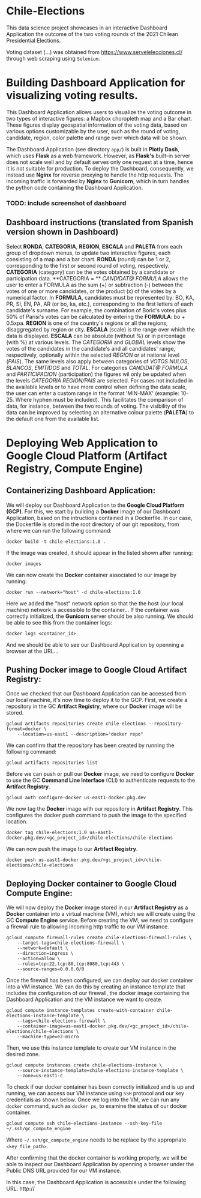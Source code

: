 # Chile-Elections

This data science project showcases in an interactive Dashboard Application the outcome of the two 
voting rounds of the 2021 Chilean Presidential Elections.

Voting dataset  (...) was obtained from https://www.servelelecciones.cl/ through 
web scraping using `Selenium`.


# Building Dashboard Application for visualizing voting results.

This Dashboard Application allows users to visualize the voting outcome in two types of interactive figures:
a Mapbox choropleth map and a Bar chart.
These figures display geospatial information of the voting data, based on various options customizable by 
the user, such as the round of voting, candidate, region, color palette and range over which data will be 
shown.

The Dashboard Application (see directory `app/`) is built in **Plotly Dash**, which uses **Flask** as a web framework.
However, as **Flask's** built-in server does not scale well and by default serves only one request at a time, 
hence it is not suitable for production.
To deploy the Dashboard, consequently, we instead use **Nginx** for reverse proxying to handle the http requests.
The incoming traffic is forwarded by **Nginx** to **Gunicorn**, which in turn handles the python code containing the
Dashboard Application. 

### TODO: include screenshot of dashboard

## Dashboard instructions (translated from Spanish version shown in Dashboard)

Select **RONDA**, **CATEGORIA**, **REGION**, **ESCALA** and **PALETA** from each group of dropdown menus,
to update two interactive figures, each consisting of a map and a bar chart.
**RONDA** (round) can be 1 or 2, corresponding to the first or second round of voting, respectively.
**CATEGORIA** (category) can be the votes obtained by a candidate or participation data.
**CATEGORIA = ** *CANDIDAT@ FORMULA* allows the user to enter a FORMULA as the sum (+) or subtraction (-)
between the votes of one or more candidates, or the product (x) of the votes by a numerical factor. 
In **FORMULA**, candidates must be represented by: 
BO, KA, PR, SI, EN, PA, AR (or bo, ka, etc.), corresponding to the first letters of each candidate's surname.
For example, the combination of Boric's votes plus 50% of Parisi's votes can be calculated by entering the 
**FORMULA**: bo + 0.5xpa.
**REGION** is one of the country's regions or all the regions, disaggregated by region or city.
**ESCALA** (scale) is the range over which the data is displayed.
**ESCALA** can be absolute (without %) or in percentage (with %) at various levels.
The *CATEGORIA* and *GLOBAL* levels show the votes of the candidates in the candidate's and all
candidates' range, respectively, optionally within the selected *REGION* or at national level (*PAIS*).
The same levels also apply between categories of *VOTOS NULOS*, *BLANCOS*, *EMITIDOS* and *TOTAL*.
For categories *CANDIDAT@ FORMULA* and *PARTICIPACION* (participation) the figures wil only be updated 
when the levels *CATEGORIA REGION/PAIS* are selected.
For cases not included in the available levels or to have more control when defining the data scale,
the user can enter a custom range in the format 'MIN-MAX' (example: 10-25. Where hyphen must be included).
This facilitates the comparison of data, for instance, between the two rounds of voting.
The visibility of the data can be improved by selecting an alternative colour palette (**PALETA**) to the 
default one from the available list. 

# Deploying Web Application to Google Cloud Platform (Artifact Registry, Compute Engine)

## Containerizing Dashboard Application:

We will deploy our Dashboard Application to the **Google Cloud Platform (GCP)**.
For this, we start by building a **Docker** image of our Dashboard Application, based on the intructions 
contained in a Dockerfile.
In our case, the Dockerfile is stored in the root directory of our git repository, 
from where we can run the following command:

```
docker build -t chile-elections:1.0 .
```

If the image was created, it should appear in the listed shown after running:

```
docker images
```

We can now create the **Docker** container associated to our image by running:

```
docker run --network="host" -d chile-elections:1.0
```

Here we added the "host" network option so that the the host (our local machine) network is 
accessible to the container...
If the container was correctly initialized, the **Gunicorn** server should be also running.
We should be able to see this from the container logs:

```
docker logs <container_id>
```

And we should be able to see our Dashboard Application by openning a browser at the URL...

## Pushing Docker image to Google Cloud Artifact Registry:

Once we checked that our Dashboard Application can be accessed from our local machine,
it's now time to deploy it to the GCP. 
First, we create a repository in the GC **Artifact Registry**, where our **Docker** image will be stored.

```
gcloud artifacts repositories create chile-elections --repository-format=docker \
    --location=us-east1 --description="docker repo"
```

We can confirm that the repository has been created by running the following command:

```
gcloud artifacts repositories list
```

Before we can push or pull our **Docker** image, we need to configure **Docker** to use the 
GC **Command Line Interface** (CLI) to authenticate requests to the **Artifact Registry**.

```
gcloud auth configure-docker us-east1-docker.pkg.dev
```

We now tag the **Docker** image with our repository in **Artifact Registry**. 
This configures the docker push command to push the image to the specified location.

```
docker tag chile-elections:1.0 us-east1-docker.pkg.dev/<gc_project_id>/chile-elections/chile-elections
```

We can now push the image to our **Artifact Registry**.

```
docker push us-east1-docker.pkg.dev/<gc_project_id>/chile-elections/chile-elections
```

## Deploying Docker container to Google Cloud Compute Engine:

We will now deploy the **Docker** image stored in our **Artifact Registry** as a **Docker** container into
a virtual machine (VM), which we will create using the GC **Compute Engine** service.
Before creating the VM, we need to configure a firewall rule to allowing incoming http traffic 
to our VM instance.

```
gcloud compute firewall-rules create chile-elections-firewall-rules \
    --target-tags=chile-elections-firewall \
    --network=default \
    --direction=ingress \
    --action=allow \
    --rules=tcp:22,tcp:80,tcp:8080,tcp:443 \
    --source-ranges=0.0.0.0/0
```

Once the firewall has been configured, we can deploy our docker container into a VM instance.
We can do this by creating an instance template that includes the configuration of our firewall, 
the docker image containing the Dashboard Application and the VM instance we want to create. 

```
gcloud compute instance-templates create-with-container chile-elections-instance-template \
    --tags=chile-elections-firewall \
    --container-image=us-east1-docker.pkg.dev/<gc_project_id>/chile-elections/chile-elections \
    --machine-type=e2-micro 
```

Then, we use this instance template to create our VM instance in the desired zone.

```
gcloud compute instances create chile-elections-instance \
    --source-instance-template=chile-elections-instance-template \
    --zone=us-east1-c 
```

To check if our docker container has been correctly initialized and is up and running, we can access
our VM instance using `SSH` protocol and our key credentials as shown below.
Once we log into the VM, we can run any `docker` command, such as `docker ps`, to examine the status 
of our docker container.

```
gcloud compute ssh chile-elections-instance --ssh-key-file ~/.ssh/gc_compute_engine
```

Where `~/.ssh/gc_compute_engine` needs to be replace by the appropriate `<key_file_path>`.

After confirming that the docker container is working properly, we will be able to inspect our 
Dashboard Application by openning a browser under the Public DNS URL provided 
for our VM instance.

In this case, the Dashboard Application is accessible under the following URL:
http://